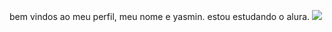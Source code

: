 bem vindos ao meu perfil, meu nome e yasmin.
estou estudando o alura.
![](https://media1.tenor.com/m/sYx5BRpanTwAAAAC/miley-maus-mylei-maus.gif)
